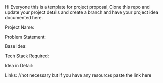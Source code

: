 Hi Everyone this is a template for project proposal, Clone this repo and update your project details and create a branch and have your project idea documented here.

Project Name: 

Problem Statement:

Base Idea:

Tech Stack Required:

Idea in Detail:

Links: //not necessary but if you have any resources paste the link here 
